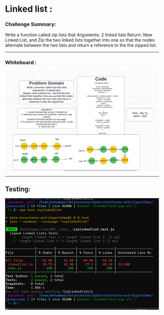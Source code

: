 # Linked list :
### Challenge Summary:

Write a function called zip lists that Arguments: 2 linked lists
Return: New Linked List,  and Zip the two linked lists together into one so that the nodes alternate between the two lists and return a reference to the the zipped list.
___
### Whiteboard :

![](./img/ch08.PNG)




___
## Testing:
![](./img/test08.PNG)
